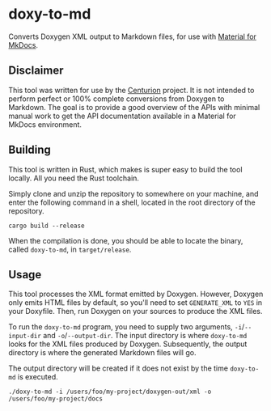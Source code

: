 # doxy-to-md

[Material for MkDocs]: https://squidfunk.github.io/mkdocs-material/

Converts Doxygen XML output to Markdown files, for use with [Material for MkDocs].

## Disclaimer

[Centurion]: https://github.com/albin-johansson/centurion/

This tool was written for use by the [Centurion] project. It is not intended to perform perfect or 100% complete
conversions from Doxygen to Markdown. The goal is to provide a good overview of the APIs with minimal manual work to get
the API documentation available in a Material for MkDocs environment.

## Building

This tool is written in Rust, which makes is super easy to build the tool locally. All you need the Rust toolchain.

Simply clone and unzip the repository to somewhere on your machine, and enter the following command in a shell, located
in the root directory of the repository.

```shell
cargo build --release
```

When the compilation is done, you should be able to locate the binary, called `doxy-to-md`, in `target/release`.

## Usage

This tool processes the XML format emitted by Doxygen. However, Doxygen only emits HTML files by default, so you'll need
to set `GENERATE_XML` to `YES` in your Doxyfile. Then, run Doxygen on your sources to produce the XML files.

To run the `doxy-to-md` program, you need to supply two arguments, `-i`/`--input-dir` and `-o`/`--output-dir`. The input
directory is where `doxy-to-md` looks for the XML files produced by Doxygen. Subsequently, the output directory is where
the generated Markdown files will go.

The output directory will be created if it does not exist by the time `doxy-to-md` is executed.

```shell
./doxy-to-md -i /users/foo/my-project/doxygen-out/xml -o /users/foo/my-project/docs
```
